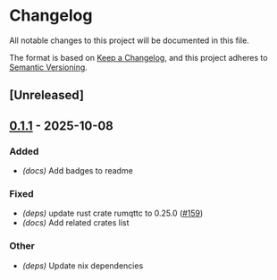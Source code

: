 # Changelog

All notable changes to this project will be documented in this file.

The format is based on [Keep a Changelog](https://keepachangelog.com/en/1.0.0/),
and this project adheres to [Semantic Versioning](https://semver.org/spec/v2.0.0.html).

## [Unreleased]

## [0.1.1](https://github.com/fooker/photonic/compare/photonic-interface-mqtt-v0.1.0...photonic-interface-mqtt-v0.1.1) - 2025-10-08

### Added

- *(docs)* Add badges to readme

### Fixed

- *(deps)* update rust crate rumqttc to 0.25.0 ([#159](https://github.com/fooker/photonic/pull/159))
- *(docs)* Add related crates list

### Other

- *(deps)* Update nix dependencies
